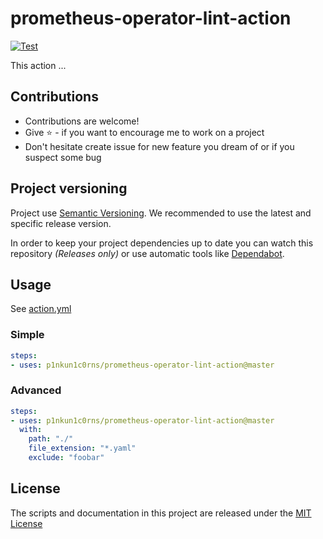 # prometheus-operator-lint-action

[![Test](https://github.com/p1nkun1c0rns/prometheus-operator-lint-action/workflows/Test/badge.svg)](https://github.com/p1nkun1c0rns/prometheus-operator-lint-action/actions?query=workflow%3ATest)

This action ...

## Contributions

- Contributions are welcome!
- Give :star: - if you want to encourage me to work on a project
- Don't hesitate create issue for new feature you dream of or if you suspect some bug

## Project versioning

Project use [Semantic Versioning](https://semver.org/).
We recommended to use the latest and specific release version.

In order to keep your project dependencies up to date you can watch this repository *(Releases only)*
or use automatic tools like [Dependabot](https://dependabot.com/).

## Usage

See [action.yml](action.yml)

### Simple

```yml
steps:
- uses: p1nkun1c0rns/prometheus-operator-lint-action@master
```

### Advanced

```yml
steps:
- uses: p1nkun1c0rns/prometheus-operator-lint-action@master
  with:
    path: "./"
    file_extension: "*.yaml"
    exclude: "foobar"
```

## License

The scripts and documentation in this project are released under the [MIT License](LICENSE)
